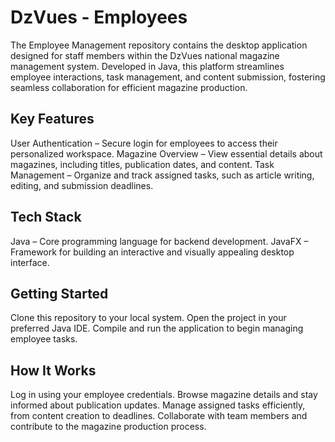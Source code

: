 # DzVues - Employees
The Employee Management repository contains the desktop application designed for staff members within the DzVues national magazine management system. Developed in Java, this platform streamlines employee interactions, task management, and content submission, fostering seamless collaboration for efficient magazine production.

## Key Features
User Authentication – Secure login for employees to access their personalized workspace.
Magazine Overview – View essential details about magazines, including titles, publication dates, and content.
Task Management – Organize and track assigned tasks, such as article writing, editing, and submission deadlines.
## Tech Stack
Java – Core programming language for backend development.
JavaFX – Framework for building an interactive and visually appealing desktop interface.
## Getting Started
Clone this repository to your local system.
Open the project in your preferred Java IDE.
Compile and run the application to begin managing employee tasks.
## How It Works
Log in using your employee credentials.
Browse magazine details and stay informed about publication updates.
Manage assigned tasks efficiently, from content creation to deadlines.
Collaborate with team members and contribute to the magazine production process.
